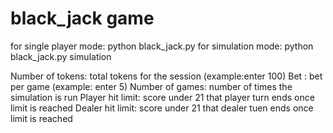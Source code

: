 # black_jack game
for single player mode: python black_jack.py 
for simulation mode: python black_jack.py simulation

Number of tokens: total tokens for the session (example:enter 100)
Bet : bet per game (example: enter 5)
Number of games: number of times the simulation is run
Player hit limit: score under 21 that player turn ends once limit is reached
Dealer hit limit: score under 21 that dealer tuen ends once limit is reached

